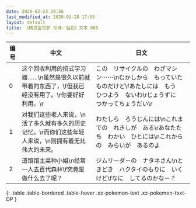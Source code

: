 ```yaml
---
date: 2020-02-23 20:56
last_modified_at: 2020-02-28 17:05
layout: default
title: 《精灵宝可梦 珍珠／钻石》文本 089
---
```

| 编号 | 中文 | 日文 |
| ---- | ---- | ---- |
| 0 | 这个回收利用的招式学习器……\n虽然是很久以前就带着的东西了，\f但我已经没有用了。\r你要好好利用。\r | この　リサイクルの　わざマシン⋯⋯\nむかしから　もっていた　ものだけど\fあたしには　もう　ひつよう　ないわ\rじょうずに　つかってちょうだい\r |
| 1 | 对我们这些老人来说，\n活了多久就有多久的历史记忆。\r而你们这些年轻人来说，\n则拥有着无比伟大的未来。 | わたしら　ろうじんには\nこれまでの　れきしが　ある\rあなたたち　わかい　ひとには\nこれからの　みらいが　あるのよ |
| 2 | 道馆馆主菜种小姐\n经常一人去百代森林\f究竟是做什么去了呢？ | ジムリ－ダ－の　ナタネさん\nときどき　ハクタイのもりに　いくけど\fなに　してるのかな－？ |
{: .table .table-bordered .table-hover .xz-pokemon-text .xz-pokemon-text-DP }